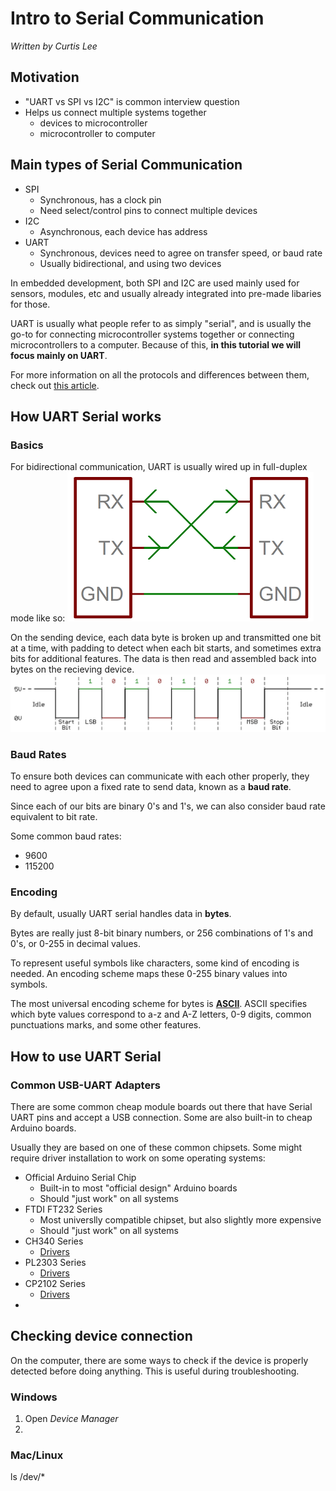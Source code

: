 # Intro to Serial Communication
_Written by Curtis Lee_

## Motivation
* "UART vs SPI vs I2C" is common interview question
* Helps us connect multiple systems together
    * devices to microcontroller
    * microcontroller to computer

## Main types of Serial Communication
* SPI
    * Synchronous, has a clock pin
    * Need select/control pins to connect multiple devices
* I2C
    * Asynchronous, each device has address
* UART
    * Synchronous, devices need to agree on transfer speed, or baud rate
    * Usually bidirectional, and using two devices
  
In embedded development, both SPI and I2C are used mainly used for sensors, modules, etc and usually already integrated into pre-made libaries for those. 

UART is usually what people refer to as simply "serial", and is usually the go-to for connecting microcontroller systems together or connecting microcontrollers to a computer. Because of this, **in this tutorial we will focus mainly on UART**.

For more information on all the protocols and differences between them, check out [this article](https://www.seeedstudio.com/blog/2019/09/25/uart-vs-i2c-vs-spi-communication-protocols-and-uses/).

## How UART Serial works

### Basics

For bidirectional communication, UART is usually wired up in full-duplex mode like so:
![img/serial_uart_wiring.png](img/serial_uart_wiring.png)

On the sending device, each data byte is broken up and transmitted one bit at a time, with padding to detect when each bit starts, and sometimes extra bits for additional features. The data is then read and assembled back into bytes on the recieving device.
![img/serial_uart_waveform.png](img/serial_uart_waveform.png)

### Baud Rates

To ensure both devices can communicate with each other properly, they need to agree upon a fixed rate to send data, known as a **baud rate**. 

Since each of our bits are binary 0's and 1's, we can also consider baud rate equivalent to bit rate.

Some common baud rates:

* 9600
* 115200

### Encoding

By default, usually UART serial handles data in **bytes**. 

Bytes are really just 8-bit binary numbers, or 256 combinations of 1's and 0's, or 0-255 in decimal values.

To represent useful symbols like characters, some kind of encoding is needed. An encoding scheme maps these 0-255 binary values into symbols.

The most universal encoding scheme for bytes is [**ASCII**](https://www.ascii-code.com/). ASCII specifies which byte values correspond to a-z and A-Z letters, 0-9 digits, common punctuations marks, and some other features.


## How to use UART Serial

### Common USB-UART Adapters
There are some common cheap module boards out there that have Serial UART pins and accept a USB connection. Some are also built-in to cheap Arduino boards.

Usually they are based on one of these common chipsets. Some might require driver installation to work on some operating systems:

* Official Arduino Serial Chip
    * Built-in to most "official design" Arduino boards
    * Should "just work" on all systems
* FTDI FT232 Series
    * Most universlly compatible chipset, but also slightly more expensive
    * Should "just work" on all systems
* CH340 Series
    * [Drivers](https://learn.sparkfun.com/tutorials/how-to-install-ch340-drivers/all)
* PL2303 Series
    * [Drivers](http://www.prolific.com.tw/US/ShowProduct.aspx?p_id=225&pcid=41)
* CP2102 Series
    * [Drivers](https://www.silabs.com/developers/usb-to-uart-bridge-vcp-drivers)
* 

## Checking device connection

On the computer, there are some ways to check if the device is properly detected before doing anything. This is useful during troubleshooting.

### Windows

1. Open *Device Manager*
2. 

### Mac/Linux

ls /dev/*